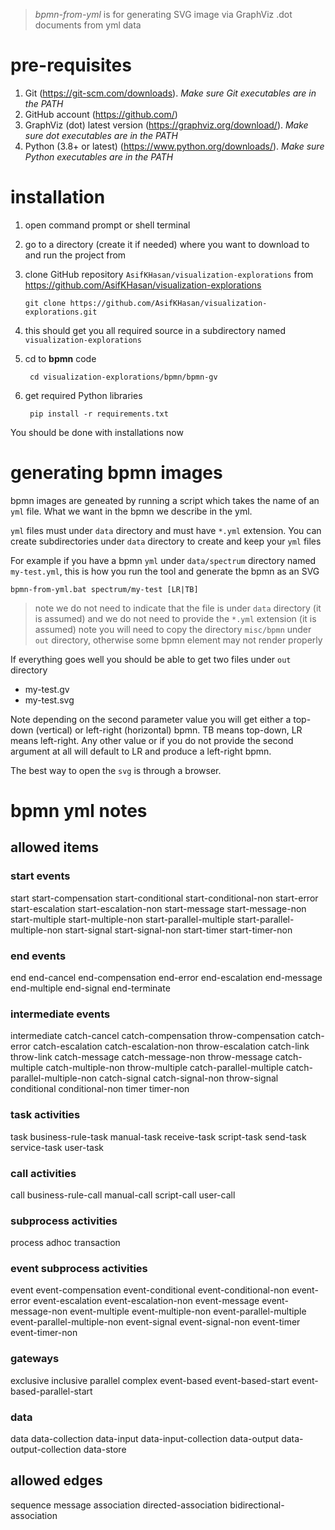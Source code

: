 > *bpmn-from-yml* is for generating SVG image via GraphViz .dot documents from yml data

# pre-requisites
1. Git (https://git-scm.com/downloads). *Make sure Git executables are in the PATH*
2. GitHub account (https://github.com/)
3. GraphViz (dot) latest version (https://graphviz.org/download/). *Make sure dot executables are in the PATH*
4. Python (3.8+ or latest) (https://www.python.org/downloads/). *Make sure Python executables are in the PATH*

# installation
1. open command prompt or shell terminal
2. go to a directory (create it if needed) where you want to download to and run the project from
3. clone GitHub repository ```AsifKHasan/visualization-explorations``` from https://github.com/AsifKHasan/visualization-explorations

       git clone https://github.com/AsifKHasan/visualization-explorations.git

4. this should get you all required source in a subdirectory named ```visualization-explorations```
5. cd to **bpmn** code

        cd visualization-explorations/bpmn/bpmn-gv
6. get required Python libraries

        pip install -r requirements.txt

You should be done with installations now

# generating bpmn images
bpmn images are geneated by running a script which takes the name of an ```yml``` file. What we want in the bpmn we describe in the yml.

```yml``` files must under ```data``` directory and must have ```*.yml``` extension. You can create subdirectories under ```data``` directory to create and keep your ```yml``` files

For example if you have a bpmn ```yml``` under ```data/spectrum``` directory named ```my-test.yml```, this is how you run the tool and generate the bpmn as an SVG

    bpmn-from-yml.bat spectrum/my-test [LR|TB]

>   note we do not need to indicate that the file is under ```data``` directory (it is assumed) and we do not need to provide the ```*.yml``` extension (it is assumed)
>   note you will need to copy the directory  ```misc/bpmn``` under ```out``` directory, otherwise some bpmn element may not render properly

If everything goes well you should be able to get two files under ```out``` directory

- my-test.gv
- my-test.svg

Note depending on the second parameter value you will get either a top-down (vertical) or left-right (horizontal) bpmn. TB means top-down, LR means left-right. Any other value or if you do not provide the second argument at all will default to LR and produce a left-right bpmn.

The best way to open the ```svg``` is through a browser.

# bpmn yml notes
## allowed items 
### start events
start
start-compensation
start-conditional
start-conditional-non
start-error
start-escalation
start-escalation-non
start-message
start-message-non
start-multiple
start-multiple-non
start-parallel-multiple
start-parallel-multiple-non
start-signal
start-signal-non
start-timer
start-timer-non

### end events
end
end-cancel
end-compensation
end-error
end-escalation
end-message
end-multiple
end-signal
end-terminate

### intermediate events
intermediate
catch-cancel
catch-compensation
throw-compensation
catch-error
catch-escalation
catch-escalation-non
throw-escalation
catch-link
throw-link
catch-message
catch-message-non
throw-message
catch-multiple
catch-multiple-non
throw-multiple
catch-parallel-multiple
catch-parallel-multiple-non
catch-signal
catch-signal-non
throw-signal
conditional
conditional-non
timer
timer-non

### task activities
task
business-rule-task
manual-task
receive-task
script-task
send-task
service-task
user-task

### call activities
call
business-rule-call
manual-call
script-call
user-call

### subprocess activities
process
adhoc
transaction

### event subprocess activities
event
event-compensation
event-conditional
event-conditional-non
event-error
event-escalation
event-escalation-non
event-message
event-message-non
event-multiple
event-multiple-non
event-parallel-multiple
event-parallel-multiple-non
event-signal
event-signal-non
event-timer
event-timer-non

### gateways
exclusive
inclusive
parallel
complex
event-based
event-based-start
event-based-parallel-start

### data
data
data-collection
data-input
data-input-collection
data-output
data-output-collection
data-store

## allowed edges
sequence
message
association
directed-association
bidirectional-association
